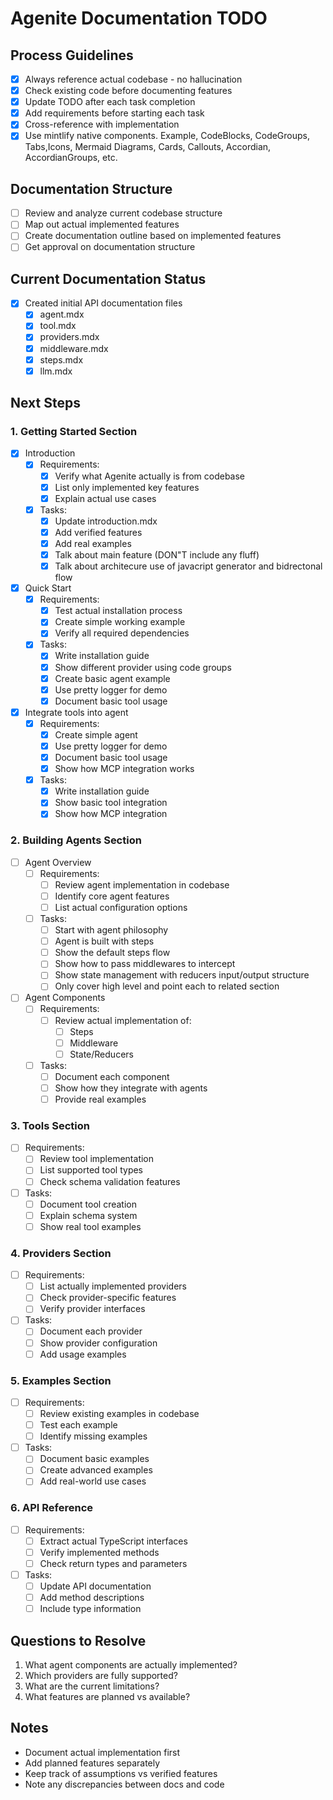 # Agenite Documentation TODO

## Process Guidelines
- [x] Always reference actual codebase - no hallucination
- [x] Check existing code before documenting features
- [x] Update TODO after each task completion
- [x] Add requirements before starting each task
- [x] Cross-reference with implementation
- [x] Use mintlify native components. Example, CodeBlocks, CodeGroups, Tabs,Icons, Mermaid Diagrams, Cards, Callouts, Accordian, AccordianGroups, etc.

## Documentation Structure
- [ ] Review and analyze current codebase structure
- [ ] Map out actual implemented features
- [ ] Create documentation outline based on implemented features
- [ ] Get approval on documentation structure

## Current Documentation Status
- [x] Created initial API documentation files
  - [x] agent.mdx
  - [x] tool.mdx
  - [x] providers.mdx
  - [x] middleware.mdx
  - [x] steps.mdx
  - [x] llm.mdx

## Next Steps

### 1. Getting Started Section
- [x] Introduction
  - [x] Requirements:
    - [x] Verify what Agenite actually is from codebase
    - [x] List only implemented key features
    - [x] Explain actual use cases
  - [x] Tasks:
    - [x] Update introduction.mdx
    - [x] Add verified features
    - [x] Add real examples
    - [x] Talk about main feature (DON"T include any fluff)
    - [x] Talk about architecure use of javacript generator and bidrectonal flow

- [x] Quick Start
  - [x] Requirements:
    - [x] Test actual installation process
    - [x] Create simple working example
    - [x] Verify all required dependencies
  - [x] Tasks:
    - [x] Write installation guide
    - [x] Show different provider using code groups
    - [x] Create basic agent example
    - [x] Use pretty logger for demo
    - [x] Document basic tool usage

- [x] Integrate tools into agent
  - [x] Requirements:
    - [x] Create simple agent
    - [x] Use pretty logger for demo
    - [x] Document basic tool usage
    - [x] Show how MCP integration works
  - [x] Tasks:
    - [x] Write installation guide
    - [x] Show basic tool integration
    - [x] Show how MCP integration

### 2. Building Agents Section
- [ ] Agent Overview
  - [ ] Requirements:
    - [ ] Review agent implementation in codebase
    - [ ] Identify core agent features
    - [ ] List actual configuration options
  - [ ] Tasks:
    - [ ] Start with agent philosophy
    - [ ] Agent is built with steps
    - [ ] Show the default steps flow
    - [ ] Show how to pass middlewares to intercept
    - [ ] Show state management with reducers input/output structure
    - [ ] Only cover high level and point each to related section

- [ ] Agent Components
  - [ ] Requirements:
    - [ ] Review actual implementation of:
      - [ ] Steps
      - [ ] Middleware
      - [ ] State/Reducers
  - [ ] Tasks:
    - [ ] Document each component
    - [ ] Show how they integrate with agents
    - [ ] Provide real examples

### 3. Tools Section
- [ ] Requirements:
  - [ ] Review tool implementation
  - [ ] List supported tool types
  - [ ] Check schema validation features
- [ ] Tasks:
  - [ ] Document tool creation
  - [ ] Explain schema system
  - [ ] Show real tool examples

### 4. Providers Section
- [ ] Requirements:
  - [ ] List actually implemented providers
  - [ ] Check provider-specific features
  - [ ] Verify provider interfaces
- [ ] Tasks:
  - [ ] Document each provider
  - [ ] Show provider configuration
  - [ ] Add usage examples

### 5. Examples Section
- [ ] Requirements:
  - [ ] Review existing examples in codebase
  - [ ] Test each example
  - [ ] Identify missing examples
- [ ] Tasks:
  - [ ] Document basic examples
  - [ ] Create advanced examples
  - [ ] Add real-world use cases

### 6. API Reference
- [ ] Requirements:
  - [ ] Extract actual TypeScript interfaces
  - [ ] Verify implemented methods
  - [ ] Check return types and parameters
- [ ] Tasks:
  - [ ] Update API documentation
  - [ ] Add method descriptions
  - [ ] Include type information

## Questions to Resolve
1. What agent components are actually implemented?
2. Which providers are fully supported?
3. What are the current limitations?
4. What features are planned vs available?

## Notes
- Document actual implementation first
- Add planned features separately
- Keep track of assumptions vs verified features
- Note any discrepancies between docs and code 
